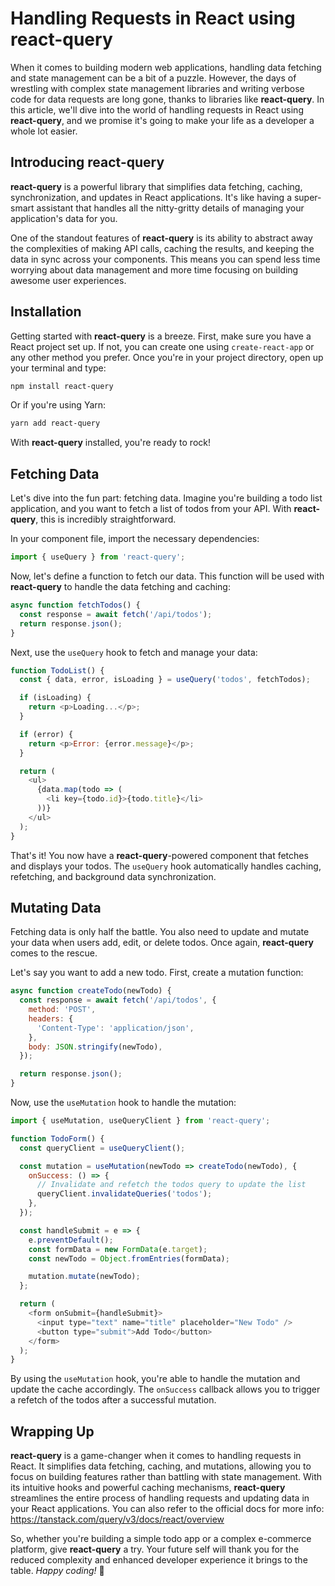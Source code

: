 # Handling Requests in React using react-query

When it comes to building modern web applications, handling data fetching and state management can be a bit of a puzzle. However, the days of wrestling with complex state management libraries and writing verbose code for data requests are long gone, thanks to libraries like **react-query**. In this article, we'll dive into the world of handling requests in React using **react-query**, and we promise it's going to make your life as a developer a whole lot easier.

## **Introducing react-query**

**react-query** is a powerful library that simplifies data fetching, caching, synchronization, and updates in React applications. It's like having a super-smart assistant that handles all the nitty-gritty details of managing your application's data for you.

One of the standout features of **react-query** is its ability to abstract away the complexities of making API calls, caching the results, and keeping the data in sync across your components. This means you can spend less time worrying about data management and more time focusing on building awesome user experiences.

## **Installation**

Getting started with **react-query** is a breeze. First, make sure you have a React project set up. If not, you can create one using `create-react-app` or any other method you prefer. Once you're in your project directory, open up your terminal and type:

```bash
npm install react-query
```

Or if you're using Yarn:

```bash
yarn add react-query
```

With **react-query** installed, you're ready to rock!

## **Fetching Data**

Let's dive into the fun part: fetching data. Imagine you're building a todo list application, and you want to fetch a list of todos from your API. With **react-query**, this is incredibly straightforward.

In your component file, import the necessary dependencies:

```javascript
import { useQuery } from 'react-query';
```

Now, let's define a function to fetch our data. This function will be used with **react-query** to handle the data fetching and caching:

```javascript
async function fetchTodos() {
  const response = await fetch('/api/todos');
  return response.json();
}
```

Next, use the `useQuery` hook to fetch and manage your data:

```javascript
function TodoList() {
  const { data, error, isLoading } = useQuery('todos', fetchTodos);

  if (isLoading) {
    return <p>Loading...</p>;
  }

  if (error) {
    return <p>Error: {error.message}</p>;
  }

  return (
    <ul>
      {data.map(todo => (
        <li key={todo.id}>{todo.title}</li>
      ))}
    </ul>
  );
}
```

That's it! You now have a **react-query**\-powered component that fetches and displays your todos. The `useQuery` hook automatically handles caching, refetching, and background data synchronization.

## **Mutating Data**

Fetching data is only half the battle. You also need to update and mutate your data when users add, edit, or delete todos. Once again, **react-query** comes to the rescue.

Let's say you want to add a new todo. First, create a mutation function:

```javascript
async function createTodo(newTodo) {
  const response = await fetch('/api/todos', {
    method: 'POST',
    headers: {
      'Content-Type': 'application/json',
    },
    body: JSON.stringify(newTodo),
  });

  return response.json();
}
```

Now, use the `useMutation` hook to handle the mutation:

```javascript
import { useMutation, useQueryClient } from 'react-query';

function TodoForm() {
  const queryClient = useQueryClient();

  const mutation = useMutation(newTodo => createTodo(newTodo), {
    onSuccess: () => {
      // Invalidate and refetch the todos query to update the list
      queryClient.invalidateQueries('todos');
    },
  });

  const handleSubmit = e => {
    e.preventDefault();
    const formData = new FormData(e.target);
    const newTodo = Object.fromEntries(formData);

    mutation.mutate(newTodo);
  };

  return (
    <form onSubmit={handleSubmit}>
      <input type="text" name="title" placeholder="New Todo" />
      <button type="submit">Add Todo</button>
    </form>
  );
}
```

By using the `useMutation` hook, you're able to handle the mutation and update the cache accordingly. The `onSuccess` callback allows you to trigger a refetch of the todos after a successful mutation.

## **Wrapping Up**

**react-query** is a game-changer when it comes to handling requests in React. It simplifies data fetching, caching, and mutations, allowing you to focus on building features rather than battling with state management. With its intuitive hooks and powerful caching mechanisms, **react-query** streamlines the entire process of handling requests and updating data in your React applications. You can also refer to the official docs for more info: https://tanstack.com/query/v3/docs/react/overview

So, whether you're building a simple todo app or a complex e-commerce platform, give **react-query** a try. Your future self will thank you for the reduced complexity and enhanced developer experience it brings to the table. *Happy coding!* 🚀
